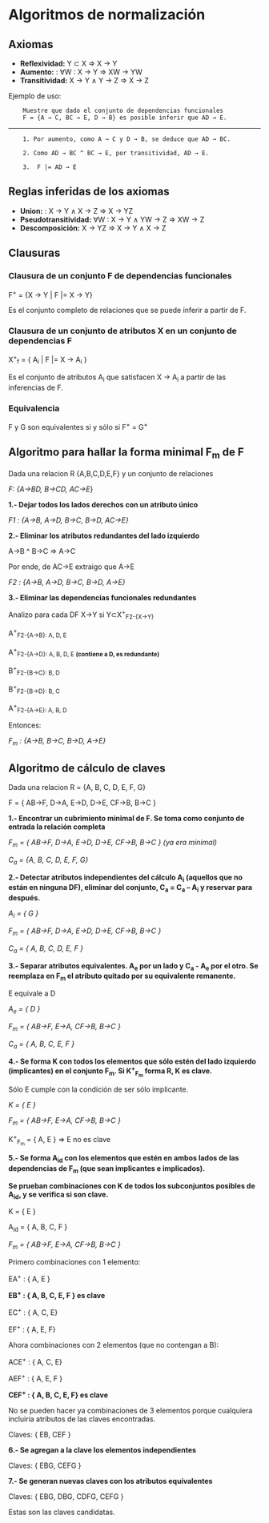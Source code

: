 # Algoritmos de normalización

## Axiomas

- **Reflexividad:** Y ⊂ X ⇒ X → Y 
- **Aumento:** : ∀W : X → Y ⇒ XW → YW
- **Transitividad:** X → Y ∧ Y → Z ⇒ X → Z

Ejemplo de uso:

        Muestre que dado el conjunto de dependencias funcionales
        F = {A → C, BC → E, D → B} es posible inferir que AD → E.

---
        1. Por aumento, como A → C y D → B, se deduce que AD → BC.

        2. Como AD → BC ^ BC → E, por transitividad, AD → E.

        3.  F |= AD → E

## Reglas inferidas de los axiomas

- **Union:** : X → Y ∧ X → Z ⇒ X → YZ
- **Pseudotransitividad:** ∀W : X → Y ∧ YW → Z ⇒ XW → Z
- **Descomposición:** X → YZ ⇒ X → Y ∧ X → Z

## Clausuras

### Clausura de un conjunto F de dependencias funcionales

F<sup>+</sup> = {X → Y | F |= X → Y}
        
Es el conjunto completo de relaciones que se puede inferir a partir de F.

### Clausura de un conjunto de atributos X en un conjunto de dependencias F

X<sup>+</sup><sub>f</sub> = { A<sub>i</sub> | F |= X → A<sub>i</sub> }

Es el conjunto de atributos A<sub>i</sub> que satisfacen X → A<sub>i</sub> a partir de las inferencias de F.

### Equivalencia

F y G son equivalentes si y sólo si F<sup>+</sup> = G<sup>+</sup>

## Algoritmo para hallar la forma minimal F<sub>m</sub> de F

Dada una relacion R {A,B,C,D,E,F} y un conjunto de relaciones 

_F: {A→BD, B→CD, AC→E_}

**1.- Dejar todos los lados derechos con un atributo único**

_F1 : {A→B, A→D, B→C, B→D, AC→E}_

**2.- Eliminar los atributos redundantes del lado izquierdo**

A→B ^ B→C => A→C

Por ende, de AC→E extraigo que A→E

_F2 : {A→B, A→D, B→C, B→D, A→E}_

**3.- Eliminar las dependencias funcionales redundantes**

Analizo para cada DF X→Y si Y⊂X<sup>+</sup><sub>F2-{X→Y}</sub>

A<sup>+</sup><sub>F2-{A→B}: A, D, E 

A<sup>+</sup><sub>F2-{A→D}: A, B, D, E **(contiene a D, es redundante)**

B<sup>+</sup><sub>F2-{B→C}: B, D

B<sup>+</sup><sub>F2-{B→D}: B, C

A<sup>+</sup><sub>F2-{A→E}: A, B, D

Entonces:

_F<sub>m</sub> : {A→B, B→C, B→D, A→E}_

## Algoritmo de cálculo de claves

Dada una relacion R = {A, B, C, D, E, F, G} 

F = { AB→F, D→A, E→D, D→E, CF→B, B→C }

**1.- Encontrar un cubrimiento minimal de F. Se toma como conjunto de entrada la relación completa**

_F<sub>m</sub> = { AB→F, D→A, E→D, D→E, CF→B, B→C } (ya era minimal)_

_C<sub>a</sub> = {A, B, C, D, E, F, G}_

**2.- Detectar atributos independientes del cálculo A<sub>i</sub> (aquellos que
no están en ninguna DF), eliminar del conjunto, C<sub>a</sub> = C<sub>a</sub> – A<sub>i</sub>  y reservar
para después.**

_A<sub>i</sub> = { G }_

_F<sub>m</sub> = { AB→F, D→A, E→D, D→E, CF→B, B→C }_

_C<sub>a</sub> = { A, B, C, D, E, F }_

**3.- Separar atributos equivalentes. A<sub>e</sub> por un lado y C<sub>a</sub> - A<sub>e</sub> por el otro. Se reemplaza en F<sub>m</sub> el atributo quitado por su equivalente remanente.**

E equivale a D

_A<sub>e</sub> = { D }_

_F<sub>m</sub> = { AB→F, E→A, CF→B, B→C }_

_C<sub>a</sub> = { A, B, C, E, F }_


**4.- Se forma K con todos los elementos que sólo estén del lado izquierdo (implicantes) en el conjunto F<sub>m</sub>. Si K<sup>+</sup><sub>F<sub>m</sub></sub> forma R, K es clave.**

Sólo E cumple con la condición de ser sólo implicante.

_K = { E }_

_F<sub>m</sub> = { AB→F, E→A, CF→B, B→C }_

K<sup>+</sup><sub>F<sub>m</sub></sub> = { A, E } => E no es clave


**5.- Se forma A<sub>id</sub> con los elementos que estén en ambos lados de las dependencias de F<sub>m</sub> (que sean implicantes e implicados).**

**Se prueban combinaciones con K de todos los subconjuntos posibles de A<sub>id</sub>, y se verifica si son clave.**

K = { E }

A<sub>id</sub> = { A, B, C, F }

_F<sub>m</sub> = { AB→F, E→A, CF→B, B→C }_

Primero combinaciones con 1 elemento:

EA<sup>+</sup> : { A, E } 

**EB<sup>+</sup> : { A, B, C, E, F } es clave**

EC<sup>+</sup> : { A, C, E}

EF<sup>+</sup> : { A, E, F}

Ahora combinaciones con 2 elementos (que no contengan a B):

ACE<sup>+</sup> : { A, C, E}

AEF<sup>+</sup> : { A, E, F }

**CEF<sup>+</sup> : { A, B, C, E, F} es clave**

No se pueden hacer ya combinaciones de 3 elementos porque cualquiera incluiria atributos de las claves encontradas.

Claves: { EB, CEF }

**6.- Se agregan a la clave los elementos independientes**

Claves: { EBG, CEFG }

**7.- Se generan nuevas claves con los atributos equivalentes**

Claves: { EBG, DBG, CDFG, CEFG }

Estas son las claves candidatas.